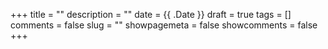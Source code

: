 +++
title = ""
description = ""
date = {{ .Date }}
draft = true
tags = []
comments = false
slug = ""
showpagemeta = false
showcomments = false
+++
